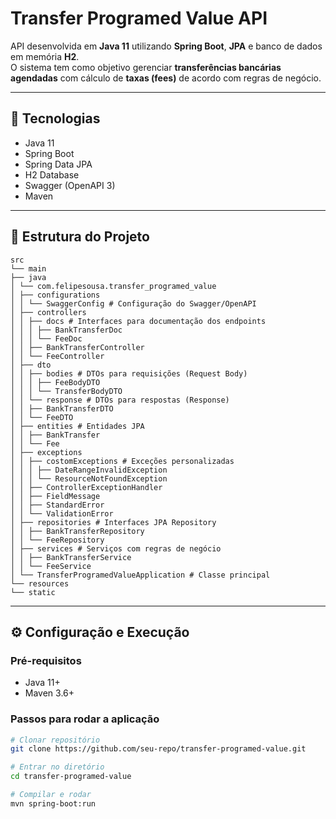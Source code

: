 # Transfer Programed Value API

API desenvolvida em **Java 11** utilizando **Spring Boot**, **JPA** e banco de dados em memória **H2**.  
O sistema tem como objetivo gerenciar **transferências bancárias agendadas** com cálculo de **taxas (fees)** de acordo com regras de negócio.

---

## 🚀 Tecnologias
- Java 11
- Spring Boot
- Spring Data JPA
- H2 Database
- Swagger (OpenAPI 3)
- Maven

---

## 📂 Estrutura do Projeto

```
src
└── main
├── java
│ └── com.felipesousa.transfer_programed_value
│ ├── configurations
│ │ └── SwaggerConfig # Configuração do Swagger/OpenAPI
│ ├── controllers
│ │ ├── docs # Interfaces para documentação dos endpoints
│ │ │ ├── BankTransferDoc
│ │ │ └── FeeDoc
│ │ ├── BankTransferController
│ │ └── FeeController
│ ├── dto
│ │ ├── bodies # DTOs para requisições (Request Body)
│ │ │ ├── FeeBodyDTO
│ │ │ └── TransferBodyDTO
│ │ └── response # DTOs para respostas (Response)
│ │ ├── BankTransferDTO
│ │ └── FeeDTO
│ ├── entities # Entidades JPA
│ │ ├── BankTransfer
│ │ └── Fee
│ ├── exceptions
│ │ ├── costomExceptions # Exceções personalizadas
│ │ │ ├── DateRangeInvalidException
│ │ │ └── ResourceNotFoundException
│ │ ├── ControllerExceptionHandler
│ │ ├── FieldMessage
│ │ ├── StandardError
│ │ └── ValidationError
│ ├── repositories # Interfaces JPA Repository
│ │ ├── BankTransferRepository
│ │ └── FeeRepository
│ ├── services # Serviços com regras de negócio
│ │ ├── BankTransferService
│ │ └── FeeService
│ └── TransferProgramedValueApplication # Classe principal
└── resources
└── static
```


---

## ⚙️ Configuração e Execução

### Pré-requisitos
- Java 11+
- Maven 3.6+

### Passos para rodar a aplicação
```bash
# Clonar repositório
git clone https://github.com/seu-repo/transfer-programed-value.git

# Entrar no diretório
cd transfer-programed-value

# Compilar e rodar
mvn spring-boot:run
